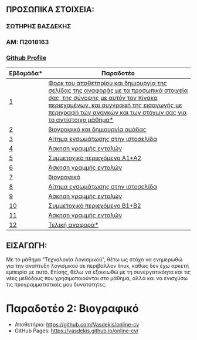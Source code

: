 ## ΠΡΟΣΩΠΙΚΑ ΣΤΟΙΧΕΙΑ:

### ΣΩΤΗΡΗΣ ΒΑΣΔΕΚΗΣ 
### ΑΜ: Π2018163
### [Github Profile](https://github.com/Vasdekis)

| Εβδομάδα* | Παραδοτέο |
| --- | --- |
| <a href="#P">1</a> |<a href="#P">Φορκ του αποθετηρίου και δημιουργία της σελίδας της αναφοράς με τα προσωπικά στοιχεία σας, της σύνοψης με αυτόν τον πίνακα περιεχομένων, και συγγραφή της εισαγωγής με περιγραφή των αναγκών και των στόχων σας για το αντίστοιχο μάθημα* </a> |
| <a href="#Παραδοτέο-2-Βιογραφικό">2</a> |<a href="#Παραδοτέο-2-Βιογραφικό"> βιογραφικό και δημιουργία ομάδας</a> |
| <a href="#P-2">3</a> |<a href="#P-2">  Αίτημα ενσωμάτωσης στην ιστοσελίδα</a> |
| <a href="#P-3">4</a> |<a href="#P-3"> Άσκηση γραμμής εντολών</a>  |
|  <a href="#P-4">5 </a> |<a href="#P-4"> Συμμετοχικό περιεχόμενο Α1+Α2</a> |
| <a href="#P-5">6 </a>|<a href="#P-5"> Άσκηση γραμμής εντολών</a> |
| <a href="#P-6">7 </a>|<a href="#P-6"> βιογραφικό</a> |
| <a href="#P-8">8 </a> | <a href="#P-8"> Αίτημα ενσωμάτωσης στην ιστοσελίδα </a> |
| <a href="#P-9">9</a> |<a href="#P-8"> Άσκηση γραμμής εντολών</a> |
| <a href="#P-7">10</a> | <a href="#P-7">Συμμετοχικό περιεχόμενο Β1+Β2  </a>|
| <a href="#P-8">11</a> |<a href="#P-8"> Άσκηση γραμμής εντολών</a> |
| <a href="#P-10">12</a> | <a href="#P-10">Τελική αναφορά* </a>|

## <a name="P">ΕΙΣΑΓΩΓΗ:</a>
Με το μάθημα "Τεχνολογία Λογισμικού", θέτω ως στόχο να ενημερωθώ για την ανάπτυξη λογισμικού σε περιβάλλον linux, καθώς δεν έχω αρκετή εμπειρία με αυτό.  Επίσης, θέλω να εξοικιωθώ με τη συνεργατικόητα και τις νέες μεθόδους που χρησιμοποιούνται στο μάθημα, αλλά και να ενισχύσω τις προγραμματιστικές μου δυνατότητες. 


# Παραδοτέο 2: Βιογραφικό

- Αποθετήριο: https://github.com/Vasdekis/online-cv
- GitHub Pages: https://vasdekis.github.io/online-cv/
